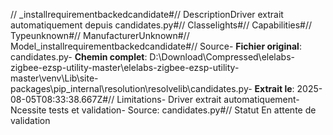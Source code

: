// _installrequirementbackedcandidate#// DescriptionDriver extrait automatiquement depuis candidates.py#// Classelights#// Capabilities#// Typeunknown#// ManufacturerUnknown#// Model_installrequirementbackedcandidate#// Source- **Fichier original**: candidates.py- **Chemin complet**: D:\Download\Compressed\elelabs-zigbee-ezsp-utility-master\elelabs-zigbee-ezsp-utility-master\venv\Lib\site-packages\pip\_internal\resolution\resolvelib\candidates.py- **Extrait le**: 2025-08-05T08:33:38.667Z#// Limitations- Driver extrait automatiquement- Ncessite tests et validation- Source: candidates.py#// Statut En attente de validation